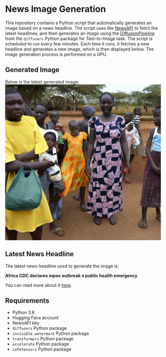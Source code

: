 # News Image Generation
This repository contains a Python script that automatically generates an image based on a news headline. The script uses the [NewsAPI](https://newsapi.org/) to fetch the latest headlines, and then generates an image using the [DiffusionPipeline](https://github.com/huggingface/diffusers) from the `diffusers` Python package for Text-to-Image task.
The script is scheduled to run every few minutes. Each time it runs, it fetches a new headline and generates a new image, which is then displayed below. The image generation process is performed on a GPU.

## Generated Image
Below is the latest generated image:
![Generated Image](image.png)

## Latest News Headline
The latest news headline used to generate the image is:

**Africa CDC declares mpox outbreak a public health emergency**

You can read more about it [here](https://news.google.com/rss/articles/CBMiswFBVV95cUxON3A2TWZ0SzZTV2UzMjlyX2pvaF9TNlFhbzExQ2hpR0FDeVVnYWY3SGRJcG5DLXcySWU0d1I0eEhGRXVKQ0pZVkN3b2Q5Y1I3S0VVMjRPT0oyWk1EQ2NhUUxObjZScjhIRzFiSEtzVWlhZ0NuaUhmV0Z2VGpheXFZd3BmNFd2UkUtcWw3UU9hLUc4a0gzSjN4cXdQRzYyVnlNRWVjTDczRk8zVHNrNnNxbkxzYw?oc=5).

## Requirements
- Python 3.8
- Hugging Face account
- NewsAPI key
- `diffusers` Python package
- `invisible_watermark` Python package
- `transformers` Python package
- `accelerate` Python package
- `safetensors` Python package
